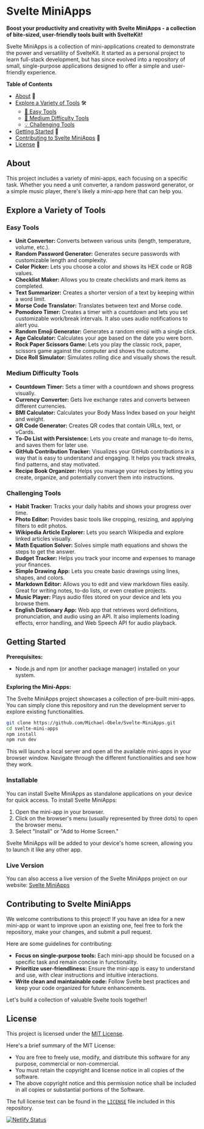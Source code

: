 # Svelte MiniApps

**Boost your productivity and creativity with Svelte MiniApps - a collection of bite-sized, user-friendly tools built with SvelteKit!**

Svelte MiniApps is a collection of mini-applications created to demonstrate the power and versatility of SvelteKit. It started as a personal project to learn full-stack development, but has since evolved into a repository of small, single-purpose applications designed to offer a simple and user-friendly experience.

**Table of Contents**

- [About](#about) 📝
- [Explore a Variety of Tools](#explore-a-variety-of-tools) 🛠️
  - [🌟 Easy Tools](#easy-tools)
  - [🚀 Medium Difficulty Tools](#medium-difficulty-tools)
  - [💡 Challenging Tools](#challenging-tools)
- [Getting Started](#getting-started) 🏁
- [Contributing to Svelte MiniApps](#contributing-to-svelte-miniapps) 🤝
- [License](#license) 📄


## About

This project includes a variety of mini-apps, each focusing on a specific task. Whether you need a unit converter, a random password generator, or a simple music player, there's likely a mini-app here that can help you.

## Explore a Variety of Tools

### Easy Tools

- **Unit Converter:** Converts between various units (length, temperature, volume, etc.).
- **Random Password Generator:** Generates secure passwords with customizable length and complexity.
- **Color Picker:** Lets you choose a color and shows its HEX code or RGB values.
- **Checklist Maker:** Allows you to create checklists and mark items as completed.
- **Text Summarizer:** Creates a shorter version of a text by keeping within a word limit.
- **Morse Code Translator:** Translates between text and Morse code.
- **Pomodoro Timer:** Creates a timer with a countdown and lets you set customizable work/break intervals. It also uses audio notifications to alert you.
- **Random Emoji Generator:** Generates a random emoji with a single click.
- **Age Calculator:** Calculates your age based on the date you were born.
- **Rock Paper Scissors Game:** Lets you play the classic rock, paper, scissors game against the computer and shows the outcome.
- **Dice Roll Simulator:** Simulates rolling dice and visually shows the result.

### Medium Difficulty Tools

- **Countdown Timer:** Sets a timer with a countdown and shows progress visually.
- **Currency Converter:** Gets live exchange rates and converts between different currencies.
- **BMI Calculator:** Calculates your Body Mass Index based on your height and weight.
- **QR Code Generator:** Creates QR codes that contain URLs, text, or vCards.
- **To-Do List with Persistence:** Lets you create and manage to-do items, and saves them for later use.
- **GitHub Contribution Tracker:** Visualizes your GitHub contributions in a way that is easy to understand and engaging. It helps you track streaks, find patterns, and stay motivated.
- **Recipe Book Organizer:** Helps you manage your recipes by letting you create, organize, and potentially convert them into instructions.

### Challenging Tools

- **Habit Tracker:** Tracks your daily habits and shows your progress over time.
- **Photo Editor:** Provides basic tools like cropping, resizing, and applying filters to edit photos.
- **Wikipedia Article Explorer:** Lets you search Wikipedia and explore linked articles visually.
- **Math Equation Solver:** Solves simple math equations and shows the steps to get the answer.
- **Budget Tracker:** Helps you track your income and expenses to manage your finances.
- **Simple Drawing App:** Lets you create basic drawings using lines, shapes, and colors.
- **Markdown Editor:** Allows you to edit and view markdown files easily. Great for writing notes, to-do lists, or even creative projects. 
- **Music Player:** Plays audio files stored on your device and lets you browse them.
- **English Dictionary App:** Web app that retrieves word definitions, pronunciation, and audio using an API. It also implements loading effects, error handling, and Web Speech API for audio playback.

## Getting Started

**Prerequisites:**

- Node.js and npm (or another package manager) installed on your system.

**Exploring the Mini-Apps:**

The Svelte MiniApps project showcases a collection of pre-built mini-apps. You can simply clone this repository and run the development server to explore existing functionalities.

```bash
git clone https://github.com/Michael-Obele/Svelte-MiniApps.git
cd svelte-mini-apps
npm install  
npm run dev  
```

This will launch a local server and open all the available mini-apps in your browser window. Navigate through the different functionalities and see how they work.

### Installable

You can install Svelte MiniApps as standalone applications on your device for quick access. To install Svelte MiniApps:

1. Open the mini-app in your browser.
2. Click on the browser's menu (usually represented by three dots) to open the browser menu.
3. Select "Install" or "Add to Home Screen."

Svelte MiniApps will be added to your device's home screen, allowing you to launch it like any other app.

### Live Version
You can also access a live version of the Svelte MiniApps project on our website: [Svelte MiniApps](https://svelte-mini-apps.netlify.app/)


## Contributing to Svelte MiniApps

We welcome contributions to this project! If you have an idea for a new mini-app or want to improve upon an existing one, feel free to fork the repository, make your changes, and submit a pull request.

Here are some guidelines for contributing:

- **Focus on single-purpose tools:** Each mini-app should be focused on a specific task and remain concise in functionality.
- **Prioritize user-friendliness:** Ensure the mini-app is easy to understand and use, with clear instructions and intuitive interactions.
- **Write clean and maintainable code:** Follow Svelte best practices and keep your code organized for future enhancements.

Let's build a collection of valuable Svelte tools together!

## License

This project is licensed under the [MIT License](https://opensource.org/licenses/mit).

Here's a brief summary of the MIT License:

- You are free to freely use, modify, and distribute this software for any purpose, commercial or non-commercial.
- You must retain the copyright and license notice in all copies of the software.
- The above copyright notice and this permission notice shall be included in all copies or substantial portions of the Software.

The full license text can be found in the [`LICENSE`](LICENSE) file included in this repository.

[![Netlify Status](https://api.netlify.com/api/v1/badges/0d21d41b-36d1-4e3e-9d4a-897788f50b7b/deploy-status)](https://app.netlify.com/sites/svelte-miniapps/deploys)